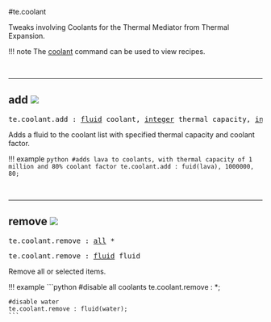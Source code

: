 #te.coolant

Tweaks involving Coolants for the Thermal Mediator from Thermal Expansion.

!!! note
	The [coolant](/commands/te/#te-coolant) command can be used to view recipes.

<br>

---
## add ![](/img/version_1.12.png)

<pre>te.coolant.add : <a href="/arguments/fluid/">fluid</a> coolant, <a href="/arguments/integer/">integer</a> thermal capacity, <a href="/arguments/integer/">integer</a> factor</pre>

Adds a fluid to the coolant list with specified thermal capacity and coolant factor.

!!! example
	```python
	#adds lava to coolants, with thermal capacity of 1 million and 80% coolant factor
	te.coolant.add : fuid(lava), 1000000, 80;
	```

<br>

---
## remove ![](/img/version_1.12.png)

<pre>te.coolant.remove : <a href="/arguments/all/">all</a> *</pre>
<pre>te.coolant.remove : <a href="/arguments/fluid/">fluid</a> fluid</pre>

Remove all or selected items.

!!! example
	```python
	#disable all coolants
	te.coolant.remove : *;
	
	#disable water
	te.coolant.remove : fluid(water);
	```

<br>